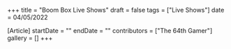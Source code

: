 +++
title = "Boom Box Live Shows"
draft = false
tags = ["Live Shows"]
date = 04/05/2022

[Article]
startDate = ""
endDate = ""
contributors = ["The 64th Gamer"]
gallery = []
+++

